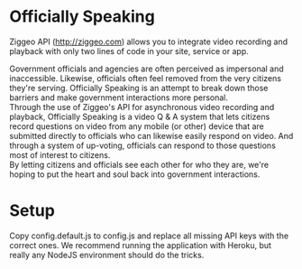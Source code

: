 Officially Speaking
=================

Ziggeo API (http://ziggeo.com) allows you to integrate video recording and playback with only
two lines of code in your site, service or app. 

Government officials and agencies are often perceived as impersonal and inaccessible. Likewise, officials often feel removed from the very citizens they're serving. Officially Speaking is an attempt to break down those barriers and make government interactions more personal.  
Through the use of Ziggeo's API for asynchronous video recording and playback, Officially Speaking is a video Q & A system that lets citizens record questions on video from any mobile (or other) device that are submitted directly to officials who can likewise easily respond on video.  And through a system of up-voting, officials can respond to those questions most of interest to citizens.  
By letting citizens and officials see each other for who they are, we're hoping to put the heart and soul back into government interactions.


Setup
======

Copy config.default.js to config.js and replace all missing API keys with the correct ones. We
recommend running the application with Heroku, but really any NodeJS environment should do the
tricks.
